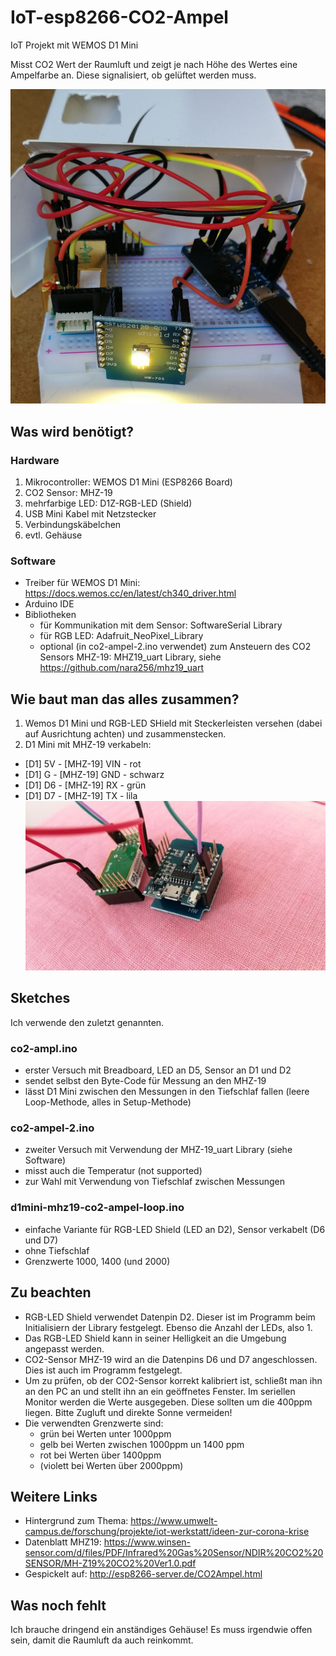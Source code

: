 # IoT-esp8266-CO2-Ampel
IoT Projekt mit WEMOS D1 Mini

Misst CO2 Wert der Raumluft und zeigt je nach Höhe des Wertes eine Ampelfarbe an. Diese signalisiert, ob gelüftet werden muss.

![Ampel in Pappschachtel](CO2Ampel-1.jpg?raw=true)

## Was wird benötigt?
### Hardware
1. Mikrocontroller: WEMOS D1 Mini (ESP8266 Board)
2. CO2 Sensor: MHZ-19
3. mehrfarbige LED: D1Z-RGB-LED (Shield)
4. USB Mini Kabel mit Netzstecker
5. Verbindungskäbelchen
6. evtl. Gehäuse

### Software
* Treiber für WEMOS D1 Mini: https://docs.wemos.cc/en/latest/ch340_driver.html
* Arduino IDE
* Bibliotheken
  * für Kommunikation mit dem Sensor: SoftwareSerial Library
  * für RGB LED: Adafruit_NeoPixel_Library
  * optional (in co2-ampel-2.ino verwendet) zum Ansteuern des CO2 Sensors MHZ-19: MHZ19_uart Library, siehe https://github.com/nara256/mhz19_uart

## Wie baut man das alles zusammen?
1. Wemos D1 Mini und RGB-LED SHield mit Steckerleisten versehen (dabei auf Ausrichtung achten) und zusammenstecken.
2. D1 Mini mit MHZ-19 verkabeln:
  * [D1] 5V - [MHZ-19] VIN - rot
  * [D1] G  - [MHZ-19] GND - schwarz
  * [D1] D6 - [MHZ-19] RX  - grün
  * [D1] D7 - [MHZ-19] TX  - lila
![Verkabelung](Verkabelung.jpg?raw=true)

## Sketches
Ich verwende den zuletzt genannten.

### co2-ampl.ino
* erster Versuch mit Breadboard, LED an D5, Sensor an D1 und D2
* sendet selbst den Byte-Code für Messung an den MHZ-19
* lässt D1 Mini zwischen den Messungen in den Tiefschlaf fallen (leere Loop-Methode, alles in Setup-Methode)
### co2-ampel-2.ino
* zweiter Versuch mit Verwendung der MHZ-19_uart Library (siehe Software)
* misst auch die Temperatur (not supported)
* zur Wahl mit Verwendung von Tiefschlaf zwischen Messungen
### d1mini-mhz19-co2-ampel-loop.ino
* einfache Variante für RGB-LED Shield (LED an D2), Sensor verkabelt (D6 und D7)
* ohne Tiefschlaf
* Grenzwerte 1000, 1400 (und 2000)

## Zu beachten
* RGB-LED Shield verwendet Datenpin D2. Dieser ist im Programm beim Initialisiern der Library festgelegt. Ebenso die Anzahl der LEDs, also 1.
* Das RGB-LED Shield kann in seiner Helligkeit an die Umgebung angepasst werden.
* CO2-Sensor MHZ-19 wird an die Datenpins D6 und D7 angeschlossen. Dies ist auch im Programm festgelegt.
* Um zu prüfen, ob der CO2-Sensor korrekt kalibriert ist, schließt man ihn an den PC an und stellt ihn an ein geöffnetes Fenster. Im seriellen Monitor werden die Werte ausgegeben. Diese sollten um die 400ppm liegen. Bitte Zugluft und direkte Sonne vermeiden! 
* Die verwendten Grenzwerte sind: 
  * grün bei Werten unter 1000ppm
  * gelb bei Werten zwischen 1000ppm un 1400 ppm
  * rot bei Werten über 1400ppm
  * (violett bei Werten über 2000ppm)

## Weitere Links
* Hintergrund zum Thema: https://www.umwelt-campus.de/forschung/projekte/iot-werkstatt/ideen-zur-corona-krise
* Datenblatt MHZ19: https://www.winsen-sensor.com/d/files/PDF/Infrared%20Gas%20Sensor/NDIR%20CO2%20SENSOR/MH-Z19%20CO2%20Ver1.0.pdf
* Gespickelt auf: http://esp8266-server.de/CO2Ampel.html

## Was noch fehlt
Ich brauche dringend ein anständiges Gehäuse! Es muss irgendwie offen sein, damit die Raumluft da auch reinkommt.